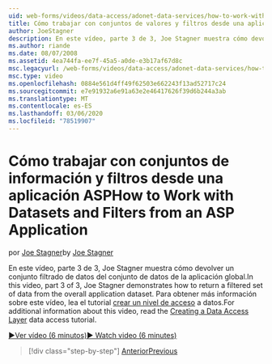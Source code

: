 ```yaml
---
uid: web-forms/videos/data-access/adonet-data-services/how-to-work-with-datasets-and-filters-from-an-asp-application
title: Cómo trabajar con conjuntos de valores y filtros desde una aplicación ASP | Microsoft Docs
author: JoeStagner
description: En este vídeo, parte 3 de 3, Joe Stagner muestra cómo devolver un conjunto filtrado de datos del conjunto de datos de la aplicación global. Para obtener información adicional AB...
ms.author: riande
ms.date: 08/07/2008
ms.assetid: 4ea744fa-ee7f-45a5-a0de-e3b17af67d8c
msc.legacyurl: /web-forms/videos/data-access/adonet-data-services/how-to-work-with-datasets-and-filters-from-an-asp-application
msc.type: video
ms.openlocfilehash: 0884e561d4ff49f62503e662243f13ad52717c24
ms.sourcegitcommit: e7e91932a6e91a63e2e46417626f39d6b244a3ab
ms.translationtype: MT
ms.contentlocale: es-ES
ms.lasthandoff: 03/06/2020
ms.locfileid: "78519907"
---
```

# <a name="how-to-work-with-datasets-and-filters-from-an-asp-application"></a><span data-ttu-id="dd8e2-104">Cómo trabajar con conjuntos de información y filtros desde una aplicación ASP</span><span class="sxs-lookup"><span data-stu-id="dd8e2-104">How to Work with Datasets and Filters from an ASP Application</span></span>

<span data-ttu-id="dd8e2-105">por [Joe Stagner](https://github.com/JoeStagner)</span><span class="sxs-lookup"><span data-stu-id="dd8e2-105">by [Joe Stagner](https://github.com/JoeStagner)</span></span>

<span data-ttu-id="dd8e2-106">En este vídeo, parte 3 de 3, Joe Stagner muestra cómo devolver un conjunto filtrado de datos del conjunto de datos de la aplicación global.</span><span class="sxs-lookup"><span data-stu-id="dd8e2-106">In this video, part 3 of 3, Joe Stagner demonstrates how to return a filtered set of data from the overall application dataset.</span></span> <span data-ttu-id="dd8e2-107">Para obtener más información sobre este vídeo, lea el tutorial [crear un nivel de acceso](../../../overview/data-access/introduction/creating-a-data-access-layer-vb.md) a datos.</span><span class="sxs-lookup"><span data-stu-id="dd8e2-107">For additional information about this video, read the [Creating a Data Access Layer](../../../overview/data-access/introduction/creating-a-data-access-layer-vb.md) data access tutorial.</span></span>

[<span data-ttu-id="dd8e2-108">&#9654;Ver vídeo (6 minutos)</span><span class="sxs-lookup"><span data-stu-id="dd8e2-108">&#9654; Watch video (6 minutes)</span></span>](https://channel9.msdn.com/Blogs/ASP-NET-Site-Videos/how-to-work-with-datasets-and-filters-from-an-asp-application)

> [!div class="step-by-step"]
> [<span data-ttu-id="dd8e2-109">Anterior</span><span class="sxs-lookup"><span data-stu-id="dd8e2-109">Previous</span></span>](how-to-manually-bind-a-dataset-to-a-datagrid.md)
